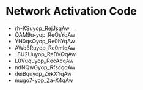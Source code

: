 # Network Activation Code
* rh-KSuyop_RejJsqAw
* QAM9u-yop_ReOsYqAw
* YH0qsOyop_Re0hYqAw
* AWe3Ruyop_Re0mIqAw
* -8U2Uuyop_ReDVQqAw
* L0Vuquyop_RecAcqAw
* ndNQwOyop_RfscgqAw
* deiBquyop_ZekXYqAw
* mugo7-yop_Za-X4qAw
